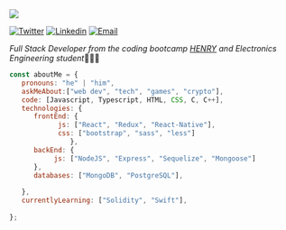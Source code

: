 

<!--
**drmc47/drmc47** is a ✨ _special_ ✨ repository because its `README.md` (this file) appears on your GitHub profile.

Here are some ideas to get you started:

- 🔭 I’m currently working on ...
- 🌱 I’m currently learning ...
- 👯 I’m looking to collaborate on ...
- 🤔 I’m looking for help with ...
- 💬 Ask me about ...
- 📫 How to reach me: ...
- 😄 Pronouns: ...
- ⚡ Fun fact: ...
-->
<img src="https://cdn.cp.adobe.io/content/2/dcx/f75f14bf-d647-4614-8d17-4be252753184/rendition/preview.jpg/version/3/format/jpg/dimension/width/size/1200"/>


[![Twitter](https://img.shields.io/badge/-Twitter-1ca0f1?style=flat&labelColor=1ca0f1&logo=twitter&logoColor=white&link=https://twitter.com/danielrmojica)](https://twitter.com/danielrmojica)
[![Linkedin](https://img.shields.io/badge/-LinkedIn-blue?style=flat&logo=Linkedin&logoColor=white&link=https://linkedin.com/in/danielrmojica/)](https://linkedin.com/in/danielrmojica/)
[![Email](https://img.shields.io/badge/-Email-c14438?style=flat&logo=Gmail&logoColor=white&link=mailto:danielrmojicac@gmail.com)](mailto:danielrmojicac@gmail.com)


<p><em>Full Stack Developer from the coding bootcamp <a href="https://www.soyhenry.com/webfullstack">HENRY</a> and Electronics Engineering student</em>🧑🏽‍💻</br>
</p>


```javascript
const aboutMe = {
   pronouns: "he" | "him",
   askMeAbout:["web dev", "tech", "games", "crypto"],
   code: [Javascript, Typescript, HTML, CSS, C, C++],
   technologies: {
      frontEnd: {
            js: ["React", "Redux", "React-Native"],
            css: ["bootstrap", "sass", "less"]
               },
      backEnd: {
           js: ["NodeJS", "Express", "Sequelize", "Mongoose"]
      },
      databases: ["MongoDB", "PostgreSQL"],
      
   },
   currentlyLearning: ["Solidity", "Swift"],
  
};
```
</br></br>


